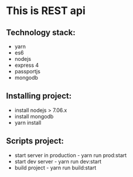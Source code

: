 This is REST api
=

Technology stack:
--
* yarn
* es6
* nodejs
* express 4
* passportjs
* mongodb

Installing project:
--
* install nodejs > 7.06.x
* install mongodb
* yarn install

Scripts project:
--
* start server in production - yarn run prod:start
* start dev server - yarn run dev:start
* build project - yarn run build:start
